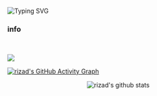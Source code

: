 <img
     src="https://readme-typing-svg.herokuapp.com?lines=Muhammed+rizad"
            alt="Typing SVG"/> 
  <br>
</div>
<h3>info</h3>
<br>

<p>
<img src="https://github-readme-streak-stats.herokuapp.com/?user=riz4d"></img>
</p>

[![rizad's GitHub Activity Graph](https://activity-graph.herokuapp.com/graph?username=riz4d&theme=react-dark&custom_title=Contribution+Graph)](https://github.com/riz4d)
</div>

<p align="center">
<img align="center" alt="rizad's github stats" src="https://github-readme-stats.vercel.app/api/top-langs/?username=riz4d&theme=tokyonight" />
</p>
